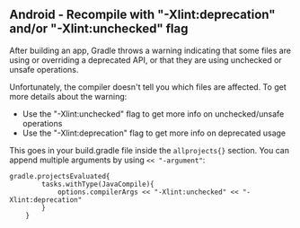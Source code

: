 ## Android - Recompile with "-Xlint:deprecation" and/or "-Xlint:unchecked" flag

After building an app, Gradle throws a warning indicating that some files are using or overriding a deprecated API, or that they are using unchecked or unsafe operations.

Unfortunately, the compiler doesn't tell you which files are affected. To get more details about the warning:

* Use the "-Xlint:unchecked" flag to get more info on unchecked/unsafe operations
* Use the "-Xlint:deprecation" flag to get more info on deprecated usage

This goes in your build.gradle file inside the `allprojects{}` section.
You can append multiple arguments by using `<< "-argument"`:

~~~
gradle.projectsEvaluated{
        tasks.withType(JavaCompile){
            options.compilerArgs << "-Xlint:unchecked" << "-Xlint:deprecation"
        }
    }
~~~~

